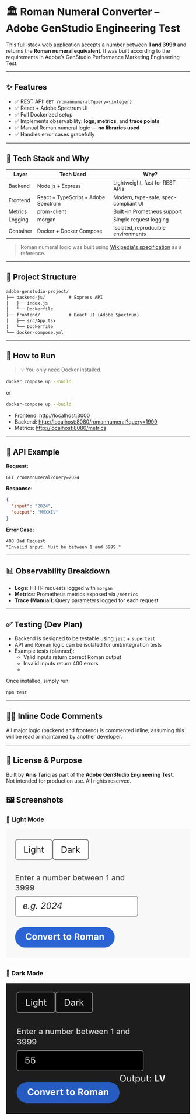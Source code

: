 # 🏛️ Roman Numeral Converter – Adobe GenStudio Engineering Test

This full-stack web application accepts a number between **1 and 3999** and returns the **Roman numeral equivalent**. It was built according to the requirements in Adobe’s GenStudio Performance Marketing Engineering Test.

---

## ✨ Features

- ✅ REST API: `GET /romannumeral?query={integer}`
- ✅ React + Adobe Spectrum UI
- ✅ Full Dockerized setup
- ✅ Implements observability: **logs**, **metrics**, and **trace points**
- ✅ Manual Roman numeral logic — **no libraries used**
- ✅ Handles error cases gracefully

---

## 🔧 Tech Stack and Why

| Layer       | Tech Used                          | Why? |
|-------------|------------------------------------|------|
| Backend     | Node.js + Express                  | Lightweight, fast for REST APIs |
| Frontend    | React + TypeScript + Adobe Spectrum| Modern, type-safe, spec-compliant UI |
| Metrics     | prom-client                        | Built-in Prometheus support |
| Logging     | morgan                             | Simple request logging |
| Container   | Docker + Docker Compose            | Isolated, reproducible environments |

> Roman numeral logic was built using [Wikipedia's specification](https://en.wikipedia.org/wiki/Roman_numerals) as a reference.

---

## 📁 Project Structure

```
adobe-genstudio-project/
├── backend-js/         # Express API
│   ├── index.js
│   └── Dockerfile
├── frontend/           # React UI (Adobe Spectrum)
│   ├── src/App.tsx
│   └── Dockerfile
└── docker-compose.yml
```

---

## 🚀 How to Run

> 💡 You only need Docker installed.

```bash
docker compose up --build
```
or
```bash
docker-compose up --build
```

- Frontend: [http://localhost:3000](http://localhost:3000)
- Backend: [http://localhost:8080/romannumeral?query=1999](http://localhost:8080/romannumeral?query=1999)
- Metrics: [http://localhost:8080/metrics](http://localhost:8080/metrics)

---

## 🔌 API Example

**Request:**

```
GET /romannumeral?query=2024
```

**Response:**

```json
{
  "input": "2024",
  "output": "MMXXIV"
}
```

**Error Case:**

```text
400 Bad Request
"Invalid input. Must be between 1 and 3999."
```

---

## 📊 Observability Breakdown

- **Logs**: HTTP requests logged with `morgan`
- **Metrics**: Prometheus metrics exposed via `/metrics`
- **Trace (Manual)**: Query parameters logged for each request

---

## ✅ Testing (Dev Plan)

- Backend is designed to be testable using `jest` + `supertest`
- API and Roman logic can be isolated for unit/integration tests
- Example tests (planned):
  - Valid inputs return correct Roman output
  - Invalid inputs return 400 errors
  - 
Once installed, simply run:

```bash
npm test
```

---

## 🧑‍💻 Inline Code Comments

All major logic (backend and frontend) is commented inline, assuming this will be read or maintained by another developer.

---

## 📝 License & Purpose

Built by **Anis Tariq** as part of the **Adobe GenStudio Engineering Test**.  
Not intended for production use. All rights reserved.

## 🖼️ Screenshots

### 🔆 Light Mode

<img src="./screenshot-light.png" alt="Light mode UI" width="600" />

### 🌙 Dark Mode

<img src="./screenshot-dark.png" alt="Dark mode UI" width="600" />

